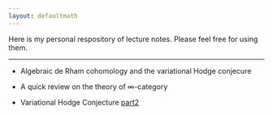 ```yaml
---
layout: defaultmath
---
```

Here is my personal respository of lecture notes. Please feel free for using them.

---
* Algebraic de Rham cohomology and the variational Hodge conjecure

* A quick review on the theory of $\infty$-category

* Variational Hodge Conjecture [part2](/doc/variationalHodge2.pdf) 
